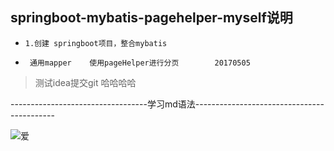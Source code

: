 




##   springboot-mybatis-pagehelper-myself说明

*     1.创建 springboot项目，整合mybatis 
*      通用mapper    使用pageHelper进行分页        20170505




> 测试idea提交git       哈哈哈哈





----------------------------------学习md语法-------------------------------------------

![爱](https://avatars0.githubusercontent.com/u/24835185?v=3&amp;s=460)